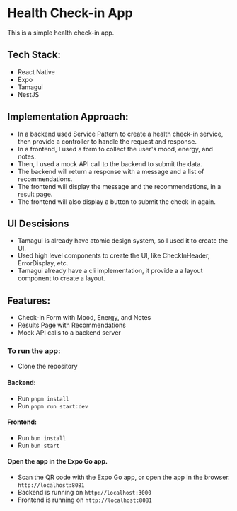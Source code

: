 # Health Check-in App
This is a simple health check-in app.

## Tech Stack:
- React Native
- Expo
- Tamagui
- NestJS

## Implementation Approach:
- In a backend used Service Pattern to create a health check-in service, then provide a controller to handle the request and response.
- In a frontend, I used a form to collect the user's mood, energy, and notes.
- Then, I used a mock API call to the backend to submit the data.
- The backend will return a response with a message and a list of recommendations.
- The frontend will display the message and the recommendations, in a result page.
- The frontend will also display a button to submit the check-in again.

## UI Descisions
- Tamagui is already have atomic design system, so I used it to create the UI.
- Used high level components to create the UI, like CheckInHeader, ErrorDisplay, etc.
- Tamagui already have a cli implementation, it provide a a layout component to create a layout.

## Features:
- Check-in Form with Mood, Energy, and Notes
- Results Page with Recommendations
- Mock API calls to a backend server 

### To run the app:
- Clone the repository


#### Backend: 
- Run `pnpm install`
- Run `pnpm run start:dev`

#### Frontend:
- Run `bun install`
- Run `bun start`

#### Open the app in the Expo Go app.
- Scan the QR code with the Expo Go app, or open the app in the browser. `http://localhost:8081`
- Backend is running on `http://localhost:3000`
- Frontend is running on `http://localhost:8081`

